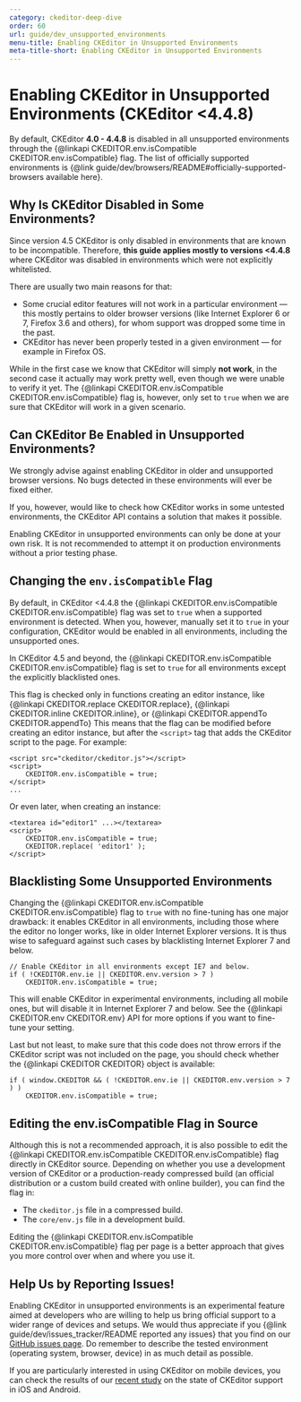 ```yaml
---
category: ckeditor-deep-dive
order: 60
url: guide/dev_unsupported_environments
menu-title: Enabling CKEditor in Unsupported Environments
meta-title-short: Enabling CKEditor in Unsupported Environments
---
```

<!--
Copyright (c) 2003-2019, CKSource - Frederico Knabben. All rights reserved.
For licensing, see LICENSE.md.
-->

# Enabling CKEditor in Unsupported Environments (CKEditor &lt;4.4.8)

By default, CKEditor **4.0 - 4.4.8** is disabled in all unsupported environments through the {@linkapi CKEDITOR.env.isCompatible CKEDITOR.env.isCompatible} flag. The list of officially supported environments is {@link guide/dev/browsers/README#officially-supported-browsers available here}.

## Why Is CKEditor Disabled in Some Environments?

<info-box hint="">
	Since version 4.5 CKEditor is only disabled in environments that are known to be incompatible. Therefore, <strong>this guide applies mostly to versions &lt;4.4.8</strong> where CKEditor was disabled in environments which were not explicitly whitelisted.</info-box>

There are usually two main reasons for that:

* Some crucial editor features will not work in a particular environment &mdash; this mostly pertains to older browser versions (like Internet Explorer 6 or 7, Firefox 3.6 and others), for whom support was dropped some time in the past.
* CKEditor has never been properly tested in a given environment &mdash; for example in Firefox OS.

While in the first case we know that CKEditor will simply **not work**, in the second case it actually may work pretty well, even though we were unable to verify it yet. The {@linkapi CKEDITOR.env.isCompatible CKEDITOR.env.isCompatible} flag is, however, only set to `true` when we are sure that CKEditor will work in a given scenario.

## Can CKEditor Be Enabled in Unsupported Environments?

We strongly advise against enabling CKEditor in older and unsupported browser versions. No bugs detected in these environments will ever be fixed either.

If you, however, would like to check how CKEditor works in some untested environments, the CKEditor API contains a solution that makes it possible.

<info-box hint="">
	Enabling CKEditor in unsupported environments can only be done at your own risk. It is not recommended to attempt it on production environments without a prior testing phase.
</info-box>

## Changing the `env.isCompatible` Flag

By default, in CKEditor &lt;4.4.8 the {@linkapi CKEDITOR.env.isCompatible CKEDITOR.env.isCompatible} flag was set to `true` when a supported environment is detected. When you, however, manually set it to `true` in your configuration, CKEditor would be enabled in all environments, including the unsupported ones.

In CKEditor 4.5 and beyond, the {@linkapi CKEDITOR.env.isCompatible CKEDITOR.env.isCompatible} flag is set to `true` for all environments except the explicitly blacklisted ones.

This flag is checked only in functions creating an editor instance, like {@linkapi CKEDITOR.replace CKEDITOR.replace}, {@linkapi CKEDITOR.inline CKEDITOR.inline}, or {@linkapi CKEDITOR.appendTo CKEDITOR.appendTo} This means that the flag can be modified before creating an editor instance, but after the `<script>` tag that adds the CKEditor script to the page. For example:

	<script src="ckeditor/ckeditor.js"></script>
	<script>
		CKEDITOR.env.isCompatible = true;
	</script>
	...

Or even later, when creating an instance:

	<textarea id="editor1" ...></textarea>
	<script>
		CKEDITOR.env.isCompatible = true;
		CKEDITOR.replace( 'editor1' );
	</script>

## Blacklisting Some Unsupported Environments

Changing the {@linkapi CKEDITOR.env.isCompatible CKEDITOR.env.isCompatible} flag to `true` with no fine-tuning has one major drawback: it enables CKEditor in all environments, including those where the editor no longer works, like in older Internet Explorer versions. It is thus wise to safeguard against such cases by blacklisting Internet Explorer 7 and below.

	// Enable CKEditor in all environments except IE7 and below.
	if ( !CKEDITOR.env.ie || CKEDITOR.env.version > 7 )
		CKEDITOR.env.isCompatible = true;

This will enable CKEditor in experimental environments, including all mobile ones, but will disable it in Internet Explorer 7 and below. See the {@linkapi CKEDITOR.env CKEDITOR.env} API for more options if you want to fine-tune your setting.

Last but not least, to make sure that this code does not throw errors if the CKEditor script was not included on the page, you should check whether the {@linkapi CKEDITOR CKEDITOR} object is available:

	if ( window.CKEDITOR && ( !CKEDITOR.env.ie || CKEDITOR.env.version > 7 ) )
		CKEDITOR.env.isCompatible = true;

## Editing the env.isCompatible Flag in Source

Although this is not a recommended approach, it is also possible to edit the {@linkapi CKEDITOR.env.isCompatible CKEDITOR.env.isCompatible} flag directly in CKEditor source. Depending on whether you use a development version of CKEditor or a production-ready compressed build (an official distribution or a custom build created with online builder), you can find the flag in:

* The `ckeditor.js` file in a compressed build.
* The `core/env.js` file in a development build.

<info-box hint="">
	Editing the {@linkapi CKEDITOR.env.isCompatible CKEDITOR.env.isCompatible} flag per page is a better approach that gives you more control over when and where you use it.
</info-box>

## Help Us by Reporting Issues!

Enabling CKEditor in unsupported environments is an experimental feature aimed at developers who are willing to help us bring official support to a wider range of devices and setups. We would thus appreciate if you {@link guide/dev/issues_tracker/README reported any issues} that you find on our [GitHub issues page](https://github.com/ckeditor/ckeditor-dev/issues). Do remember to describe the tested environment (operating system, browser, device) in as much detail as possible.

If you are particularly interested in using CKEditor on mobile devices, you can check the results of our [recent study](http://dev.ckeditor.com/ticket/11712#comment:5) on the state of CKEditor support in iOS and Android.
